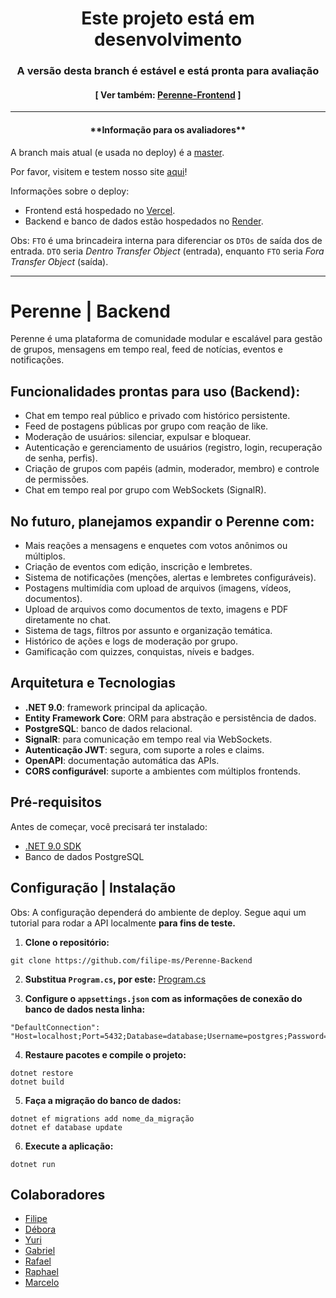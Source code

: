 
<h1 align="center">Este projeto está em desenvolvimento</h1>
<h3 align="center">A versão desta branch é estável e está pronta para avaliação</h3>

<h4 align="center">[ Ver também: <a href="https://github.com/andgabx/Perenne-Frontend">Perenne-Frontend</a> ]</h4>

---
<h4 align="center">**Informação para os avaliadores**</h4>

A branch mais atual (e usada no deploy) é a [master](https://github.com/filipe-ms/Perenne-Backend/tree/master).

Por favor, visitem e testem nosso site [aqui](https://perenne-gray.vercel.app/)!

Informações sobre o deploy:
- Frontend está hospedado no [Vercel](https://vercel.com/).
- Backend e banco de dados estão hospedados no [Render](https://render.com/).

Obs: `FTO` é uma brincadeira interna para diferenciar os `DTOs` de saída dos de entrada. `DTO` seria _Dentro Transfer Object_ (entrada), enquanto `FTO` seria _Fora Transfer Object_ (saída).


---


# Perenne | Backend

Perenne é uma plataforma de comunidade modular e escalável para gestão de grupos, mensagens em tempo real, feed de notícias, eventos e notificações.

## Funcionalidades prontas para uso (Backend):

- Chat em tempo real público e privado com histórico persistente.
- Feed de postagens públicas por grupo com reação de like.
- Moderação de usuários: silenciar, expulsar e bloquear.
- Autenticação e gerenciamento de usuários (registro, login, recuperação de senha, perfis).
- Criação de grupos com papéis (admin, moderador, membro) e controle de permissões.
- Chat em tempo real por grupo com WebSockets (SignalR).

## No futuro, planejamos expandir o Perenne com:

- Mais reações a mensagens e enquetes com votos anônimos ou múltiplos.
- Criação de eventos com edição, inscrição e lembretes.
- Sistema de notificações (menções, alertas e lembretes configuráveis).
- Postagens multimídia com upload de arquivos (imagens, vídeos, documentos).
- Upload de arquivos como documentos de texto, imagens e PDF diretamente no chat.
- Sistema de tags, filtros por assunto e organização temática.
- Histórico de ações e logs de moderação por grupo.
- Gamificação com quizzes, conquistas, níveis e badges.

## Arquitetura e Tecnologias

- **.NET 9.0**: framework principal da aplicação.
- **Entity Framework Core**: ORM para abstração e persistência de dados.
- **PostgreSQL**: banco de dados relacional.
- **SignalR**: para comunicação em tempo real via WebSockets.
- **Autenticação JWT**: segura, com suporte a roles e claims.
- **OpenAPI**: documentação automática das APIs.
- **CORS configurável**: suporte a ambientes com múltiplos frontends.

## Pré-requisitos

Antes de começar, você precisará ter instalado:

- [.NET 9.0 SDK](https://dotnet.microsoft.com/download)
- Banco de dados PostgreSQL

## Configuração | Instalação

Obs: A configuração dependerá do ambiente de deploy. Segue aqui um tutorial para rodar a API localmente **para fins de teste.**

1. **Clone o repositório:**
```
git clone https://github.com/filipe-ms/Perenne-Backend
```

2. **Substitua `Program.cs`, por este:**
[Program.cs](https://drive.google.com/drive/folders/1tPw9jQmtIYJhUTZG35Bo3DRWLQ5BzAVm?usp=drive_link)


3. **Configure o `appsettings.json` com as informações de conexão do banco de dados nesta linha:**
```
"DefaultConnection": "Host=localhost;Port=5432;Database=database;Username=postgres;Password=Password1234@"
```

4. **Restaure pacotes e compile o projeto:**
```
dotnet restore
dotnet build
```

5. **Faça a migração do banco de dados:**
```
dotnet ef migrations add nome_da_migração
dotnet ef database update
```

6. **Execute a aplicação:**
```
dotnet run
```

## Colaboradores
- [Filipe](https://github.com/filipe-ms/)
- [Débora](https://github.com/DeboraCASouza/)
- [Yuri](https://github.com/yuricavalcanti06/)
- [Gabriel](https://github.com/andgabx/)
- [Rafael](https://github.com/rafael-zzz/)
- [Raphael](https://github.com/rafatito03/)
- [Marcelo](https://github.com/marceloh090/)